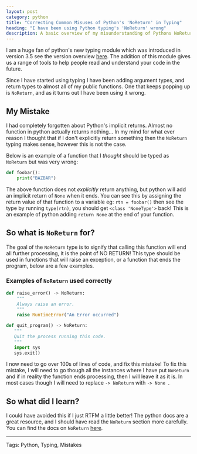 ```yaml
---
layout: post
category: python
title: "Correcting Common Misuses of Python's 'NoReturn' in Typing"
heading: "I have been using Python typing's 'NoReturn' wrong"
description: A basic overview of my misunderstanding of Pythons NoReturn Type.
---
```

I am a huge fan of python's new typing module which was introduced in version
3.5 see the version overview
[here](https://docs.python.org/3/whatsnew/3.5.html). The addition of this
module gives us a range of tools to help people read and understand your code
in the future.

Since I have started using typing I have been adding argument types, and return
types to almost all of my public functions. One that keeps popping up is
`NoReturn`, and as it turns out I have been using it wrong.

## My Mistake

I had completely forgotten about Python's implicit returns. Almost no function in
python actually returns nothing... In my mind for what ever reason I thought
that if I don't explicitly return something then the `NoReturn` typing makes
sense, however this is not the case.

Below is an example of a function that I *thought* should be typed as `NoReturn`
but was very wrong:

```python
def foobar():
    print("BAZBAR")
```

The above function does not *explicitly* return anything, but python will add
an implicit return of `None` when it ends. You can see this by assigning the
return value of that function to a variable eg: `rtn = foobar()` then see the
type by running `type(rtn)`, you should get `<class 'NoneType'>` back! This is
an example of python adding `return None` at the end of your function.

## So what is `NoReturn` for?

The goal of the `NoReturn` type is to signify that calling this function will
end all further processing, it is the point of NO RETURN! This type should be
used in functions that will raise an exception, or a function that ends the
program, below are a few examples.

### Examples of `NoReturn` used correctly

```python
def raise_error() -> NoReturn:
    """
    Always raise an error.
    """
    raise RuntimeError("An Error occurred")

def quit_program() -> NoReturn:
   """
   Quit the process running this code.
   """
   import sys
   sys.exit()
```

I now need to go over 100s of lines of code, and fix this mistake!  To fix this
mistake, I will need to go though all the instances where I have put `NoReturn`
and if in reality the function ends processing, then I will leave it as it is.
In most cases though I will need to replace `-> NoReturn` with `-> None `.

## So what did I learn?

I could have avoided this if I just RTFM a little better! The python docs are a
great resource, and I should have read the `NoReturn` section more carefully.
You can find the docs on `NoReturn`
[here](https://docs.python.org/3/library/typing.html#typing.NoReturn).

----
Tags:
Python, Typing, Mistakes
